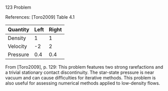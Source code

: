 123 Problem

References:
[Toro2009] Table 4.1

Quantity | Left | Right
-------- | ---- | -
Density  |    1 |   1
Velocity |   -2 |   2
Pressure |  0.4 | 0.4

From [Toro2009], p. 129:
This problem features two strong rarefactions and a trivial stationary
contact discontinuity. The star-state pressure is near vacuum and can
cause difficulties for iterative methods. This problem is also useful
for assessing numerical methods applied to low-density flows.
